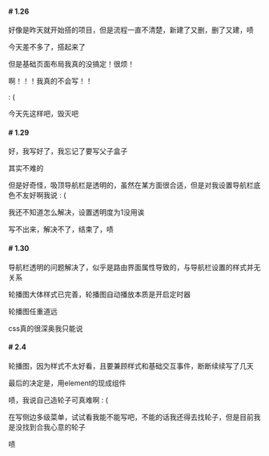 #### # 1.26

好像是昨天就开始搭的项目，但是流程一直不清楚，新建了又删，删了又建，啧

今天差不多了，搭起来了

但是基础页面布局我真的没搞定！很烦！

啊！！！我真的不会写！！

: (

今天先这样吧，毁灭吧



#### # 1.29

好，我写好了，我忘记了要写父子盒子

其实不难的

但是好奇怪，吸顶导航栏是透明的，虽然在某方面很合适，但是对我设置导航栏底色不友好啊我说 : (

我还不知道怎么解决，设置透明度为1没用诶

写不出来，解决不了，结束了，啧



#### # 1.30

导航栏透明的问题解决了，似乎是路由界面属性导致的，与导航栏设置的样式并无关系

轮播图大体样式已完善，轮播图自动播放本质是开启定时器

轮播图任重道远

css真的很深奥我只能说



#### # 2.4

轮播图，因为样式不太好看，且要兼顾样式和基础交互事件，断断续续写了几天

最后的决定是，用element的现成组件

啧，我说自己造轮子可真难啊 : (

在写侧边多级菜单，试试看我能不能写吧，不能的话我还得去找轮子，但是目前我是没找到合我心意的轮子

啧